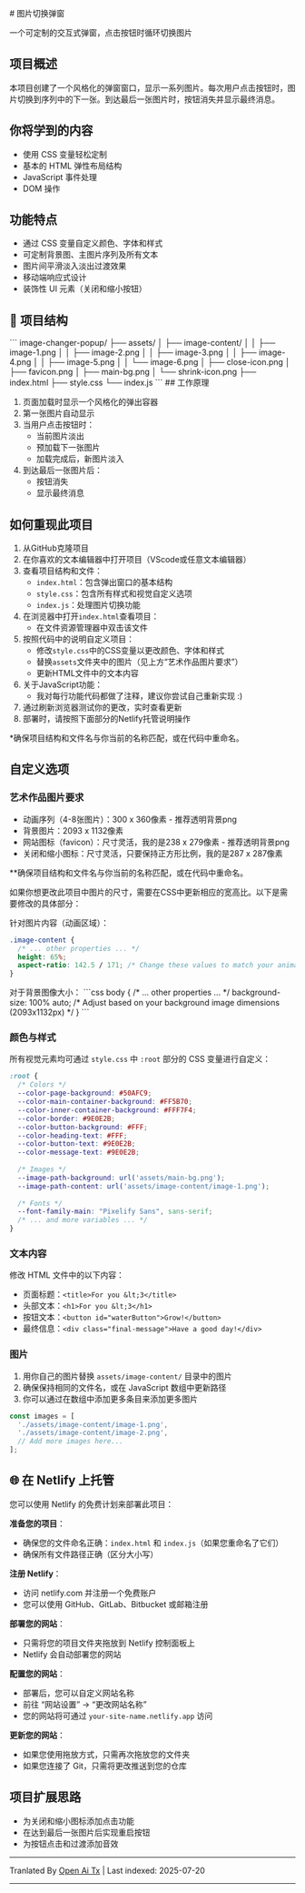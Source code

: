 <translate-content># 图片切换弹窗

一个可定制的交互式弹窗，点击按钮时循环切换图片


## 项目概述

本项目创建了一个风格化的弹窗窗口，显示一系列图片。每次用户点击按钮时，图片切换到序列中的下一张。到达最后一张图片时，按钮消失并显示最终消息。

## 你将学到的内容

* 使用 CSS 变量轻松定制
* 基本的 HTML 弹性布局结构
* JavaScript 事件处理
* DOM 操作

## 功能特点

- 通过 CSS 变量自定义颜色、字体和样式
- 可定制背景图、主图片序列及所有文本
- 图片间平滑淡入淡出过渡效果
- 移动端响应式设计
- 装饰性 UI 元素（关闭和缩小按钮）

## 📁 项目结构
</translate-content>
```
image-changer-popup/
├── assets/
│   ├── image-content/
│   │   ├── image-1.png
│   │   ├── image-2.png
│   │   ├── image-3.png
│   │   ├── image-4.png
│   │   ├── image-5.png
│   │   └── image-6.png
│   ├── close-icon.png
│   ├── favicon.png
│   ├── main-bg.png
│   └── shrink-icon.png
├── index.html
├── style.css
└── index.js
```
## 工作原理

1. 页面加载时显示一个风格化的弹出容器
2. 第一张图片自动显示
3. 当用户点击按钮时：
   - 当前图片淡出
   - 预加载下一张图片
   - 加载完成后，新图片淡入
4. 到达最后一张图片后：
   - 按钮消失
   - 显示最终消息
  
## 如何重现此项目 
1. 从GitHub克隆项目
2. 在你喜欢的文本编辑器中打开项目（VScode或任意文本编辑器）
3. 查看项目结构和文件：
   - `index.html`：包含弹出窗口的基本结构
   - `style.css`：包含所有样式和视觉自定义选项
   - `index.js`：处理图片切换功能
4. 在浏览器中打开`index.html`查看项目：
   - 在文件资源管理器中双击该文件
5. 按照代码中的说明自定义项目：
   - 修改`style.css`中的CSS变量以更改颜色、字体和样式
   - 替换`assets`文件夹中的图片（见上方“艺术作品图片要求”）
   - 更新HTML文件中的文本内容
6. 关于JavaScript功能：
   - 我对每行功能代码都做了注释，建议你尝试自己重新实现 :)
7. 通过刷新浏览器测试你的更改，实时查看更新
8. 部署时，请按照下面部分的Netlify托管说明操作

*确保项目结构和文件名与你当前的名称匹配，或在代码中重命名。

## 自定义选项

### 艺术作品图片要求
- 动画序列（4-8张图片）：300 x 360像素 - 推荐透明背景png
- 背景图片：2093 x 1132像素
- 网站图标（favicon）：尺寸灵活，我的是238 x 279像素 - 推荐透明背景png
- 关闭和缩小图标：尺寸灵活，只要保持正方形比例，我的是287 x 287像素

**确保项目结构和文件名与你当前的名称匹配，或在代码中重命名。

如果你想更改此项目中图片的尺寸，需要在CSS中更新相应的宽高比。以下是需要修改的具体部分：

针对图片内容（动画区域）：

```css
.image-content {
  /* ... other properties ... */
  height: 65%;
  aspect-ratio: 142.5 / 171; /* Change these values to match your animation dimensions (300x360px) */
}
``` 
<translate-content>
对于背景图像大小：</translate-content>
```css
body {
  /* ... other properties ... */
  background-size: 100% auto; /* Adjust based on your background image dimensions (2093x1132px) */
}
```
<translate-content>

### 颜色与样式

所有视觉元素均可通过 `style.css` 中 `:root` 部分的 CSS 变量进行自定义：
</translate-content>
```css
:root {
  /* Colors */
  --color-page-background: #50AFC9;
  --color-main-container-background: #FF5B70;
  --color-inner-container-background: #FFF7F4;
  --color-border: #9E0E2B;
  --color-button-background: #FFF;
  --color-heading-text: #FFF;
  --color-button-text: #9E0E2B;
  --color-message-text: #9E0E2B;
  
  /* Images */
  --image-path-background: url('assets/main-bg.png');
  --image-path-content: url('assets/image-content/image-1.png');
  
  /* Fonts */
  --font-family-main: "Pixelify Sans", sans-serif;
  /* ... and more variables ... */
}
```
### 文本内容

修改 HTML 文件中的以下内容：

- 页面标题：`<title>For you &lt;3</title>`
- 头部文本：`<h1>For you &lt;3</h1>`
- 按钮文本：`<button id="waterButton">Grow!</button>`
- 最终信息：`<div class="final-message">Have a good day!</div>`

### 图片

1. 用你自己的图片替换 `assets/image-content/` 目录中的图片
2. 确保保持相同的文件名，或在 JavaScript 数组中更新路径
3. 你可以通过在数组中添加更多条目来添加更多图片


```javascript
const images = [
  './assets/image-content/image-1.png',
  './assets/image-content/image-2.png',
  // Add more images here...
];
```
## 🌐 在 Netlify 上托管

您可以使用 Netlify 的免费计划来部署此项目：

**准备您的项目**：
* 确保您的文件命名正确：`index.html` 和 `index.js`（如果您重命名了它们）
* 确保所有文件路径正确（区分大小写）

**注册 Netlify**：
* 访问 netlify.com 并注册一个免费账户
* 您可以使用 GitHub、GitLab、Bitbucket 或邮箱注册

**部署您的网站**：
* 只需将您的项目文件夹拖放到 Netlify 控制面板上
* Netlify 会自动部署您的网站

**配置您的网站**：
* 部署后，您可以自定义网站名称
* 前往 “网站设置” → “更改网站名称”
* 您的网站将可通过 `your-site-name.netlify.app` 访问

**更新您的网站**：
* 如果您使用拖放方式，只需再次拖放您的文件夹
* 如果您连接了 Git，只需将更改推送到您的仓库


## 项目扩展思路

- 为关闭和缩小图标添加点击功能
- 在达到最后一张图片后实现重启按钮
- 为按钮点击和过渡添加音效




---

Tranlated By [Open Ai Tx](https://github.com/OpenAiTx/OpenAiTx) | Last indexed: 2025-07-20

---